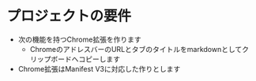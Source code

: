 # プロジェクトの要件

- 次の機能を持つChrome拡張を作ります
  - ChromeのアドレスバーのURLとタブのタイトルをmarkdownとしてクリップボードへコピーします
- Chrome拡張はManifest V3に対応した作りとします